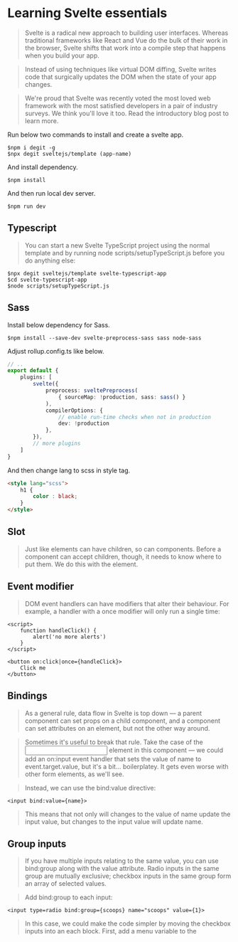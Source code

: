 # Learning Svelte essentials

> Svelte is a radical new approach to building user interfaces. Whereas traditional frameworks like React and Vue do the bulk of their work in the browser, Svelte shifts that work into a compile step that happens when you build your app.

> Instead of using techniques like virtual DOM diffing, Svelte writes code that surgically updates the DOM when the state of your app changes.

> We're proud that Svelte was recently voted the most loved web framework with the most satisfied developers in a pair of industry surveys. We think you'll love it too. Read the introductory blog post to learn more.

Run below two commands to install and create a svelte app. 

```shell
$npm i degit -g
$npx degit sveltejs/template (app-name)
```

And install dependency.

```shell
$npm install
```

And then run local dev server.

```shell
$npm run dev
```

## Typescript

> You can start a new Svelte TypeScript project using the normal template and by running node scripts/setupTypeScript.js before you do anything else:

```shell
$npx degit sveltejs/template svelte-typescript-app
$cd svelte-typescript-app
$node scripts/setupTypeScript.js
```

## Sass

Install below dependency for Sass. 

```shell
$npm install --save-dev svelte-preprocess-sass sass node-sass
```

Adjust rollup.config.ts like below.

```ts 
// .. 
export default {
    plugins: [
        svelte({
            preprocess: sveltePreprocess(
                { sourceMap: !production, sass: sass() }
            ),
            compilerOptions: {
                // enable run-time checks when not in production
                dev: !production
            }, 
        }),
        // more plugins
    ]
}
```

And then change lang to scss in style tag. 

```html
<style lang="scss">
    h1 { 
        color : black;
    }
</style>
```

## Slot

> Just like elements can have children, so can components. Before a component can accept children, though, it needs to know where to put them. We do this with the <slot> element.

## Event modifier

> DOM event handlers can have modifiers that alter their behaviour. For example, a handler with a once modifier will only run a single time:

```svelte
<script>
	function handleClick() {
		alert('no more alerts')
	}
</script>

<button on:click|once={handleClick}>
	Click me
</button>
```


## Bindings

> As a general rule, data flow in Svelte is top down — a parent component can set props on a child component, and a component can set attributes on an element, but not the other way around.

> Sometimes it's useful to break that rule. Take the case of the <input> element in this component — we could add an on:input event handler that sets the value of name to event.target.value, but it's a bit... boilerplatey. It gets even worse with other form elements, as we'll see.

> Instead, we can use the bind:value directive:

```svelte
<input bind:value={name}>
```

> This means that not only will changes to the value of name update the input value, but changes to the input value will update name.

## Group inputs

> If you have multiple inputs relating to the same value, you can use bind:group along with the value attribute. Radio inputs in the same group are mutually exclusive; checkbox inputs in the same group form an array of selected values.

> Add bind:group to each input:

```svelte
<input type=radio bind:group={scoops} name="scoops" value={1}>
```

> In this case, we could make the code simpler by moving the checkbox inputs into an each block. First, add a menu variable to the <script> block...

```js
let menu = [
	'Cookies and cream',
	'Mint choc chip',
	'Raspberry ripple'
];
```

> ...then replace the second section:

```svelte
<h2>Flavours</h2>

{#each menu as flavour}
	<label>
		<input type=checkbox bind:group={flavours} name="flavours" value={flavour}>
		{flavour}
	</label>
{/each}
```

## Reference 

- [Svelte.dev](https://svelte.dev/)
- [Svelte-preprocess-sass](https://www.npmjs.com/package/svelte-preprocess-sass)